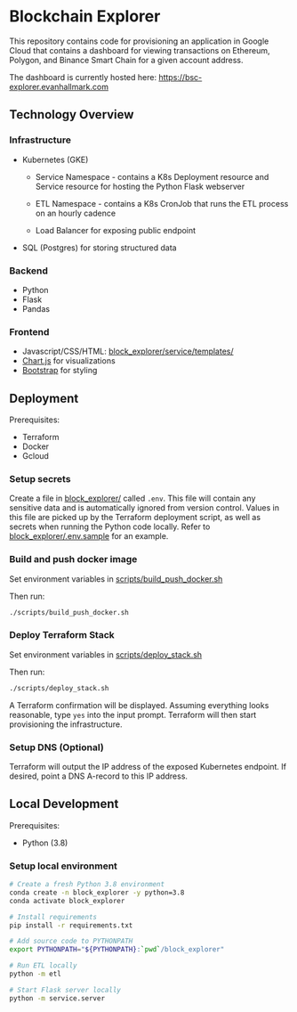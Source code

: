 # Blockchain Explorer

This repository contains code for provisioning an application in Google Cloud that contains a dashboard for viewing transactions on Ethereum, Polygon, and Binance Smart Chain for a given account address.

The dashboard is currently hosted here: https://bsc-explorer.evanhallmark.com

## Technology Overview

### Infrastructure

+ Kubernetes (GKE)
  
    + Service Namespace - contains a K8s Deployment resource and Service resource for hosting the Python Flask webserver
    
    + ETL Namespace - contains a K8s CronJob that runs the ETL process on an hourly cadence

    + Load Balancer for exposing public endpoint
    
+ SQL (Postgres) for storing structured data

### Backend

+ Python
+ Flask
+ Pandas

### Frontend

+ Javascript/CSS/HTML: [block_explorer/service/templates/](block_explorer/service/templates/)
+ [Chart.js](https://www.chartjs.org/docs/latest/) for visualizations
+ [Bootstrap](https://getbootstrap.com/docs/3.4/css/) for styling

## Deployment

Prerequisites:

+ Terraform
+ Docker
+ Gcloud

### Setup secrets

Create a file in [block_explorer/](block_explorer/) called `.env`. This file will contain any sensitive data and is automatically ignored from version control. Values in this file are picked up by the Terraform deployment script, as well as secrets when running the Python code locally. Refer to [block_explorer/.env.sample](block_explorer/.env.sample) for an example.

### Build and push docker image

Set environment variables in [scripts/build_push_docker.sh](scripts/build_push_docker.sh)

Then run:

```bash
./scripts/build_push_docker.sh
```

### Deploy Terraform Stack

Set environment variables in [scripts/deploy_stack.sh](scripts/deploy_stack.sh)

Then run:

```bash
./scripts/deploy_stack.sh
```

A Terraform confirmation will be displayed. Assuming everything looks reasonable, type `yes` into the input prompt. Terraform will then start provisioning the infrastructure.

### Setup DNS (Optional)

Terraform will output the IP address of the exposed Kubernetes endpoint. If desired, point a DNS A-record to this IP address.

## Local Development

Prerequisites:

+ Python (3.8)

### Setup local environment

```bash
# Create a fresh Python 3.8 environment
conda create -n block_explorer -y python=3.8
conda activate block_explorer

# Install requirements
pip install -r requirements.txt

# Add source code to PYTHONPATH
export PYTHONPATH="${PYTHONPATH}:`pwd`/block_explorer"

# Run ETL locally
python -m etl

# Start Flask server locally
python -m service.server
```